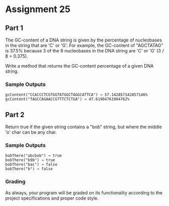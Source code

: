 # Assignment 25

## Part 1

The GC-content of a DNA string is given by the percentage of nucleobases in the string that are 'C' or 'G'. For example, the GC-content of "AGCTATAG" is 37.5% because 3 of the 8 nucleobases in the DNA string are 'C' or 'G' (3 / 8 = 0.375).

Write a method that returns the GC-content percentage of a given DNA string.

### Sample Outputs

```
gcContent("CCACCCTCGTGGTATGGCTAGGCATTCA") → 57.142857142857146%
gcContent("TAGCCAGAACCGTTTCTCTGA") → 47.61904761904762%
```

## Part 2

Return true if the given string contains a "bob" string, but where the middle 'o' char can be any char.

### Sample Outputs

```
bobThere("abcbob") → true
bobThere("b9b") → true
bobThere("bac") → false
bobThere("b") → false
```

### Grading

As always, your program will be graded on its functionality according to the project specifications and proper code style.

